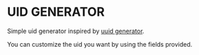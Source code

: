 # UID GENERATOR

Simple uid generator inspired by [uuid generator](https://www.uuidgenerator.net).

You can customize the uid you want by using the fields provided.
